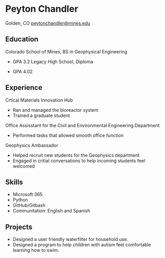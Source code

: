 # **Peyton Chandler**

Golden, CO
peytonchandler@mines.edu

## **Education**
Colorado School of Mines, BS in Geophysical Engineering

- GPA 3.2 
Legacy High School, Diploma

- GPA 4.02

## **Experience**
Crtical Materials Innovation Hub
- Ran and managed the bioreactor system
- Trained a graduate student

Office Assisstant for the Civil and Environmental Engineering Department
- Performed tasks that allowed smooth office function

Geophysics Ambassador
- Helped recruit new students for the Geophysics department
- Engaged in critial conversations to help incoming students feel welcomed

## **Skills**
- Microsoft 365
- Python
- GitHub/Gitbash
- Communitation: English and Spanish

## **Projects**
- Designed a user friendly waterfilter for household use.
- Designed a program to help children with autism feel comfortable learning how to swim.
